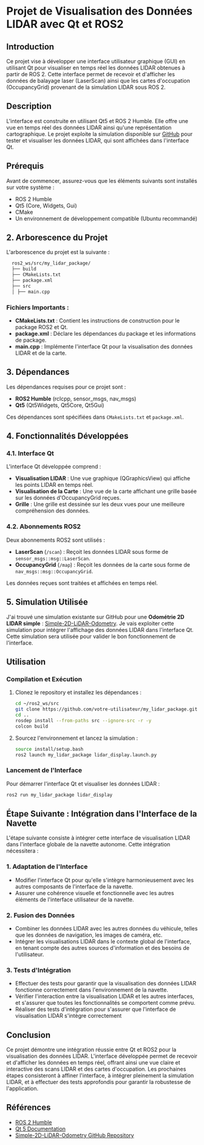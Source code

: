# Projet de Visualisation des Données LIDAR avec Qt et ROS2

## Introduction
Ce projet vise à développer une interface utilisateur graphique (GUI) en utilisant Qt pour visualiser en temps réel les données LIDAR obtenues à partir de ROS 2. Cette interface permet de recevoir et d'afficher les données de balayage laser (LaserScan) ainsi que les cartes d'occupation (OccupancyGrid) provenant de la simulation LIDAR sous ROS 2.

## Description
L'interface est construite en utilisant Qt5 et ROS 2 Humble. Elle offre une vue en temps réel des données LIDAR ainsi qu'une représentation cartographique. Le projet exploite la simulation disponible sur [GitHub](https://github.com/dawan0111/Simple-2D-LiDAR-Odometry) pour tester et visualiser les données LIDAR, qui sont affichées dans l'interface Qt.


## Prérequis
Avant de commencer, assurez-vous que les éléments suivants sont installés sur votre système :
- ROS 2 Humble
- Qt5 (Core, Widgets, Gui)
- CMake
- Un environnement de développement compatible (Ubuntu recommandé)


## 2. Arborescence du Projet

L'arborescence du projet est la suivante :

```bash
  ros2_ws/src/my_lidar_package/
  ├── build
  ├── CMakeLists.txt 
  ├── package.xml 
  ├── src
  │ ├── main.cpp 
```


### Fichiers Importants :
- **CMakeLists.txt** : Contient les instructions de construction pour le package ROS2 et Qt.
- **package.xml** : Déclare les dépendances du package et les informations de package.
- **main.cpp** : Implémente l'interface Qt pour la visualisation des données LIDAR et de la carte.

## 3. Dépendances

Les dépendances requises pour ce projet sont :
- **ROS2 Humble** (rclcpp, sensor_msgs, nav_msgs)
- **Qt5** (Qt5Widgets, Qt5Core, Qt5Gui)

Ces dépendances sont spécifiées dans `CMakeLists.txt` et `package.xml`.

## 4. Fonctionnalités Développées

### 4.1. Interface Qt

L'interface Qt développée comprend :
- **Visualisation LIDAR** : Une vue graphique (QGraphicsView) qui affiche les points LIDAR en temps réel.
- **Visualisation de la Carte** : Une vue de la carte affichant une grille basée sur les données d'OccupancyGrid reçues.
- **Grille** : Une grille est dessinée sur les deux vues pour une meilleure compréhension des données.

### 4.2. Abonnements ROS2

Deux abonnements ROS2 sont utilisés :
- **LaserScan** (`/scan`) : Reçoit les données LIDAR sous forme de `sensor_msgs::msg::LaserScan`.
- **OccupancyGrid** (`/map`) : Reçoit les données de la carte sous forme de `nav_msgs::msg::OccupancyGrid`.

Les données reçues sont traitées et affichées en temps réel.

## 5. Simulation Utilisée

J'ai trouvé une simulation existante sur GitHub pour une **Odométrie 2D LIDAR simple** : [Simple-2D-LiDAR-Odometry](https://github.com/dawan0111/Simple-2D-LiDAR-Odometry). Je vais exploiter cette simulation pour intégrer l'affichage des données LIDAR dans l'interface Qt. Cette simulation sera utilisée pour valider le bon fonctionnement de l'interface.

## Utilisation

### Compilation et Exécution
1. Clonez le repository et installez les dépendances :
    ```bash
    cd ~/ros2_ws/src
    git clone https://github.com/votre-utilisateur/my_lidar_package.git
    cd ..
    rosdep install --from-paths src --ignore-src -r -y
    colcon build
    ```
2. Sourcez l'environnement et lancez la simulation :
    ```bash
    source install/setup.bash
    ros2 launch my_lidar_package lidar_display.launch.py
    ```

### Lancement de l'Interface
Pour démarrer l'interface Qt et visualiser les données LIDAR :
```bash
ros2 run my_lidar_package lidar_display
```

## Étape Suivante : Intégration dans l'Interface de la Navette

L'étape suivante consiste à intégrer cette interface de visualisation LIDAR dans l'interface globale de la navette autonome. Cette intégration nécessitera :

### 1. Adaptation de l'Interface
- Modifier l'interface Qt pour qu'elle s'intègre harmonieusement avec les autres composants de l'interface de la navette.
- Assurer une cohérence visuelle et fonctionnelle avec les autres éléments de l'interface utilisateur de la navette.

### 2. Fusion des Données
- Combiner les données LIDAR avec les autres données du véhicule, telles que les données de navigation, les images de caméra, etc.
- Intégrer les visualisations LIDAR dans le contexte global de l'interface, en tenant compte des autres sources d'information et des besoins de l'utilisateur.

### 3. Tests d'Intégration
- Effectuer des tests pour garantir que la visualisation des données LIDAR fonctionne correctement dans l'environnement de la navette.
- Vérifier l'interaction entre la visualisation LIDAR et les autres interfaces, et s'assurer que toutes les fonctionnalités se comportent comme prévu.
- Réaliser des tests d'intégration pour s'assurer que l'interface de visualisation LIDAR s'intègre correctement


## Conclusion

Ce projet démontre une intégration réussie entre Qt et ROS2 pour la visualisation des données LIDAR. L'interface développée permet de recevoir et d'afficher les données en temps réel, offrant ainsi une vue claire et interactive des scans LIDAR et des cartes d'occupation. Les prochaines étapes consisteront à affiner l'interface, à intégrer pleinement la simulation LIDAR, et à effectuer des tests approfondis pour garantir la robustesse de l'application.

## Références

- [ROS 2 Humble](https://docs.ros.org/en/humble/index.html)
- [Qt 5 Documentation](https://doc.qt.io/qt-5.15/)
- [Simple-2D-LiDAR-Odometry GitHub Repository](https://github.com/dawan0111/Simple-2D-LiDAR-Odometry)


